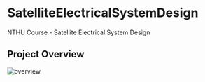 # SatelliteElectricalSystemDesign
NTHU Course - Satellite Electrical System Design 

## Project Overview
![overview](https://github.com/vic9112/SatelliteElectricalSystemDesign/assets/137171415/1fb2c72f-bd73-4d39-900c-59084ce3a4f0)
